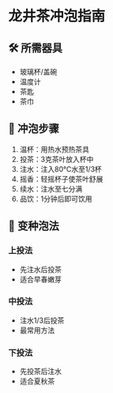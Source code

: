# 龙井茶冲泡指南

## 🛠️ 所需器具
- 玻璃杯/盖碗
- 温度计
- 茶匙
- 茶巾

## 📝 冲泡步骤
1. 温杯：用热水预热茶具
2. 投茶：3克茶叶放入杯中
3. 注水：注入80℃水至1/3杯
4. 摇香：轻摇杯子使茶叶舒展
5. 续水：注水至七分满
6. 品饮：1分钟后即可饮用

## 🔄 变种泡法
### 上投法
- 先注水后投茶
- 适合早春嫩芽

### 中投法 
- 注水1/3后投茶
- 最常用方法

### 下投法
- 先投茶后注水
- 适合夏秋茶